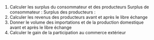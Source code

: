 1) Calculer les surplus du consommateur et des producteurs
Surplus de consommateur : 
Surplus des producteurs : 
3) Calculer les revenus des producteurs avant et après le libre échange
4) Donner le volume des importations et de la production domestique avant et après le libre échange
5) Calculer le gain de la participation au commerce extérieur